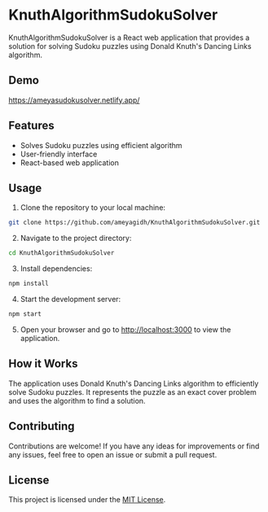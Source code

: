 # KnuthAlgorithmSudokuSolver

KnuthAlgorithmSudokuSolver is a React web application that provides a solution for solving Sudoku puzzles using Donald Knuth's Dancing Links algorithm.

## Demo
https://ameyasudokusolver.netlify.app/

## Features

- Solves Sudoku puzzles using efficient algorithm
- User-friendly interface
- React-based web application

## Usage

1. Clone the repository to your local machine:

```bash
git clone https://github.com/ameyagidh/KnuthAlgorithmSudokuSolver.git
```

2. Navigate to the project directory:

```bash
cd KnuthAlgorithmSudokuSolver
```

3. Install dependencies:

```bash
npm install
```

4. Start the development server:

```bash
npm start
```

5. Open your browser and go to [http://localhost:3000](http://localhost:3000) to view the application.

## How it Works

The application uses Donald Knuth's Dancing Links algorithm to efficiently solve Sudoku puzzles. It represents the puzzle as an exact cover problem and uses the algorithm to find a solution.

## Contributing

Contributions are welcome! If you have any ideas for improvements or find any issues, feel free to open an issue or submit a pull request.

## License

This project is licensed under the [MIT License](LICENSE).
